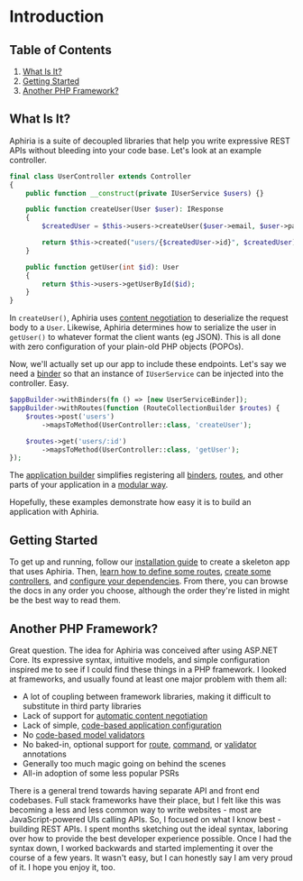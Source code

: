 <h1 id="doc-title">Introduction</h1>

<nav class="toc-nav" markdown="1">

<div class="toc-nav-contents" markdown="1">

<h2 id="table-of-contents">Table of Contents</h2>

1. [What Is It?](#what-is-it)
2. [Getting Started](#getting-started)
3. [Another PHP Framework?](#another-php-framework)

</div>

</nav>

<h2 id="what-is-it">What Is It?</h2>

Aphiria is a suite of decoupled libraries that help you write expressive REST APIs without bleeding into your code base.  Let's look at an example controller.

```php
final class UserController extends Controller
{
    public function __construct(private IUserService $users) {}

    public function createUser(User $user): IResponse
    {
        $createdUser = $this->users->createUser($user->email, $user->password);

        return $this->created("users/{$createdUser->id}", $createdUser);
    }

    public function getUser(int $id): User
    {
        return $this->users->getUserById($id);
    }
}
```

In `createUser()`, Aphiria uses [content negotiation](content-negotiation.md) to deserialize the request body to a `User`.  Likewise, Aphiria determines how to serialize the user in `getUser()` to whatever format the client wants (eg JSON).  This is all done with zero configuration of your plain-old PHP objects (POPOs).

Now, we'll actually set up our app to include these endpoints.  Let's say we need a [binder](dependency-injection.md#binders) so that an instance of `IUserService` can be injected into the controller.  Easy.

```php
$appBuilder->withBinders(fn () => [new UserServiceBinder]);
$appBuilder->withRoutes(function (RouteCollectionBuilder $routes) {
    $routes->post('users')
        ->mapsToMethod(UserController::class, 'createUser');

    $routes->get('users/:id')
        ->mapsToMethod(UserController::class, 'getUser');
});
```

The [application builder](configuration.md#application-builders) simplifies registering all [binders](configuration.md#component-binders), [routes](configuration.md#component-routes), and other parts of your application in a [modular way](configuration.md#modules).

Hopefully, these examples demonstrate how easy it is to build an application with Aphiria.

<h2 id="getting-started">Getting Started</h2>

To get up and running, follow our [installation guide](installation.md) to create a skeleton app that uses Aphiria.  Then, [learn how to define some routes](routing.md),  [create some controllers](controllers.md), and [configure your dependencies](dependency-injection.md#binders).  From there, you can browse the docs in any order you choose, although the order they're listed in might be the best way to read them.

<h2 id="another-php-framework">Another PHP Framework?</h2>

Great question.  The idea for Aphiria was conceived after using ASP.NET Core.  Its expressive syntax, intuitive models, and simple configuration inspired me to see if I could find these things in a PHP framework.  I looked at frameworks, and usually found at least one major problem with them all:
 
* A lot of coupling between framework libraries, making it difficult to substitute in third party libraries
* Lack of support for [automatic content negotiation](content-negotiation.md)
* Lack of simple, [code-based application configuration](configuration.md#application-builders)
* No [code-based model validators](validation.md)
* No baked-in, optional support for [route](routing.md#route-annotations), [command](console.md#command-annotations), or [validator](validation.md#validation-annotations) annotations
* Generally too much magic going on behind the scenes
* All-in adoption of some less popular PSRs

There is a general trend towards having separate API and front end codebases.  Full stack frameworks have their place, but I felt like this was becoming a less and less common way to write websites - most are JavaScript-powered UIs calling APIs.  So, I focused on what I know best - building REST APIs.  I spent months sketching out the ideal syntax, laboring over how to provide the best developer experience possible.  Once I had the syntax down, I worked backwards and started implementing it over the course of a few years.  It wasn't easy, but I can honestly say I am very proud of it.  I hope you enjoy it, too.
